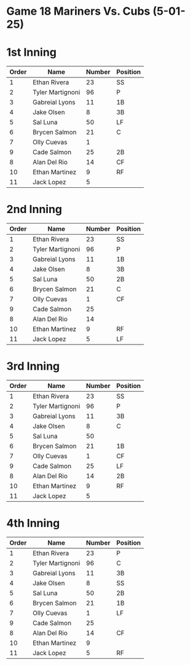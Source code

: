 # Game 18 Mariners Vs. Cubs (5-01-25)

# 1st Inning

| Order | Name | Number | Position |
| --- | --- 			 | --- | --- |
| 1   | Ethan Rivera     | 23  | SS  |
| 2   | Tyler Martignoni | 96  | P   |
| 3   | Gabreial Lyons   | 11  | 1B  |
| 4   | Jake Olsen       | 8   | 3B  |
| 5   | Sal Luna         | 50  | LF  |
| 6   | Brycen Salmon    | 21  | C   |
| 7   | Olly Cuevas      | 1   |     |
| 9   | Cade Salmon      | 25  | 2B  |
| 8   | Alan Del Rio     | 14  | CF  |
| 10  | Ethan Martinez   | 9   | RF  |
| 11  | Jack Lopez       | 5   |     |


# 2nd Inning

| Order | Name | Number | Position |
| --- | --- 			 | --- | --- |
| 1   | Ethan Rivera     | 23  | SS  |
| 2   | Tyler Martignoni | 96  | P   |
| 3   | Gabreial Lyons   | 11  | 1B  |
| 4   | Jake Olsen       | 8   | 3B  |
| 5   | Sal Luna         | 50  | 2B  |
| 6   | Brycen Salmon    | 21  | C   |
| 7   | Olly Cuevas      | 1   | CF  |
| 9   | Cade Salmon      | 25  |     |
| 8   | Alan Del Rio     | 14  |     |
| 10  | Ethan Martinez   | 9   | RF  |
| 11  | Jack Lopez       | 5   | LF  |

# 3rd Inning

| Order | Name | Number | Position |
| --- | --- 			 | --- | --- |
| 1   | Ethan Rivera     | 23  | SS  |
| 2   | Tyler Martignoni | 96  | P   |
| 3   | Gabreial Lyons   | 11  | 3B  |
| 4   | Jake Olsen       | 8   | C   |
| 5   | Sal Luna         | 50  |     |
| 6   | Brycen Salmon    | 21  | 1B  |
| 7   | Olly Cuevas      | 1   | CF  |
| 9   | Cade Salmon      | 25  | LF  |
| 8   | Alan Del Rio     | 14  | 2B  |
| 10  | Ethan Martinez   | 9   | RF  |
| 11  | Jack Lopez       | 5   |     |

# 4th Inning

| Order | Name | Number | Position |
| --- | --- 			 | --- | --- |
| 1   | Ethan Rivera     | 23  | P   |
| 2   | Tyler Martignoni | 96  | C   |
| 3   | Gabreial Lyons   | 11  | 3B  |
| 4   | Jake Olsen       | 8   | SS  |
| 5   | Sal Luna         | 50  | 2B  |
| 6   | Brycen Salmon    | 21  | 1B  |
| 7   | Olly Cuevas      | 1   | LF  |
| 9   | Cade Salmon      | 25  |     |
| 8   | Alan Del Rio     | 14  | CF  |
| 10  | Ethan Martinez   | 9   |     |
| 11  | Jack Lopez       | 5   | RF  |
